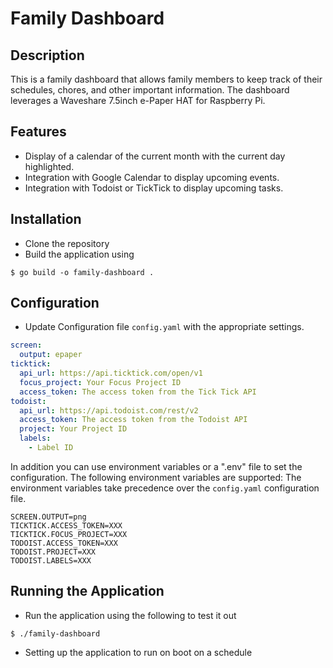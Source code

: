 # Family Dashboard

## Description
This is a family dashboard that allows family members to keep track 
of their schedules, chores, and other important information.  The 
dashboard leverages a Waveshare 7.5inch e-Paper HAT for Raspberry Pi.

## Features
- Display of a calendar of the current month with the current day highlighted.
- Integration with Google Calendar to display upcoming events.
- Integration with Todoist or TickTick to display upcoming tasks.

## Installation
- Clone the repository
- Build the application using
```shell
$ go build -o family-dashboard .
```

## Configuration
- Update Configuration file `config.yaml` with the appropriate settings.
```yaml
screen:
  output: epaper
ticktick:
  api_url: https://api.ticktick.com/open/v1
  focus_project: Your Focus Project ID
  access_token: The access token from the Tick Tick API
todoist:
  api_url: https://api.todoist.com/rest/v2
  access_token: The access token from the Todoist API
  project: Your Project ID
  labels:
    - Label ID
```
In addition you can use environment variables or a ".env" file to set the configuration.  The following environment variables are supported:
The environment variables take precedence over the `config.yaml` configuration file.
```shell
SCREEN.OUTPUT=png
TICKTICK.ACCESS_TOKEN=XXX
TICKTICK.FOCUS_PROJECT=XXX
TODOIST.ACCESS_TOKEN=XXX
TODOIST.PROJECT=XXX
TODOIST.LABELS=XXX
```

## Running the Application

- Run the application using the following to test it out
```shell
$ ./family-dashboard
```
- Setting up the application to run on boot on a schedule
```shell

```